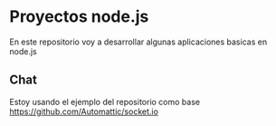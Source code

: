 # Proyectos node.js

En este repositorio voy a desarrollar algunas aplicaciones basicas en node.js

## Chat
Estoy usando el ejemplo del repositorio como base https://github.com/Automattic/socket.io
